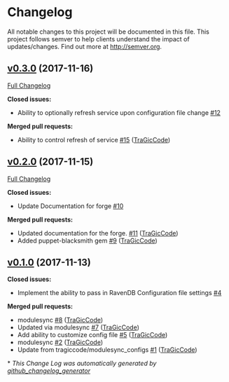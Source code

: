 # Changelog

All notable changes to this project will be documented in this file.
This project follows semver to help clients understand the impact of updates/changes.  Find out more at http://semver.org.

## [v0.3.0](https://github.com/TraGicCode/tragiccode-ravendb/tree/v0.3.0) (2017-11-16)
[Full Changelog](https://github.com/TraGicCode/tragiccode-ravendb/compare/v0.2.0...v0.3.0)

**Closed issues:**

- Ability to optionally refresh service upon configuration file change [\#12](https://github.com/TraGicCode/tragiccode-ravendb/issues/12)

**Merged pull requests:**

- Ability to control refresh of service [\#15](https://github.com/TraGicCode/tragiccode-ravendb/pull/15) ([TraGicCode](https://github.com/TraGicCode))

## [v0.2.0](https://github.com/TraGicCode/tragiccode-ravendb/tree/v0.2.0) (2017-11-15)
[Full Changelog](https://github.com/TraGicCode/tragiccode-ravendb/compare/v0.1.0...v0.2.0)

**Closed issues:**

- Update Documentation for forge [\#10](https://github.com/TraGicCode/tragiccode-ravendb/issues/10)

**Merged pull requests:**

- Updated documentation for the forge. [\#11](https://github.com/TraGicCode/tragiccode-ravendb/pull/11) ([TraGicCode](https://github.com/TraGicCode))
- Added puppet-blacksmith gem [\#9](https://github.com/TraGicCode/tragiccode-ravendb/pull/9) ([TraGicCode](https://github.com/TraGicCode))

## [v0.1.0](https://github.com/TraGicCode/tragiccode-ravendb/tree/v0.1.0) (2017-11-13)
**Closed issues:**

- Implement the ability to pass in RavenDB Configuration file settings [\#4](https://github.com/TraGicCode/tragiccode-ravendb/issues/4)

**Merged pull requests:**

- modulesync [\#8](https://github.com/TraGicCode/tragiccode-ravendb/pull/8) ([TraGicCode](https://github.com/TraGicCode))
- Updated via modulesync [\#7](https://github.com/TraGicCode/tragiccode-ravendb/pull/7) ([TraGicCode](https://github.com/TraGicCode))
- Add ability to customize config file [\#5](https://github.com/TraGicCode/tragiccode-ravendb/pull/5) ([TraGicCode](https://github.com/TraGicCode))
- modulesync [\#2](https://github.com/TraGicCode/tragiccode-ravendb/pull/2) ([TraGicCode](https://github.com/TraGicCode))
- Update from tragiccode/modulesync\_configs [\#1](https://github.com/TraGicCode/tragiccode-ravendb/pull/1) ([TraGicCode](https://github.com/TraGicCode))



\* *This Change Log was automatically generated by [github_changelog_generator](https://github.com/skywinder/Github-Changelog-Generator)*